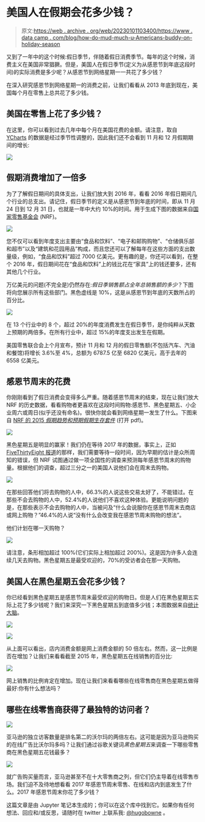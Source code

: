 # 美国人在假期会花多少钱？

> 原文:[https://web . archive . org/web/20230101103400/https://www . data camp . com/blog/how-do-mud-much-u-Americans-buddy-on-holiday-season](https://web.archive.org/web/20230101103400/https://www.datacamp.com/blog/how-much-do-americans-spend-on-holiday-season)

又到了一年中的这个时候:假日季节，伴随着假日消费季节。每年的这个时候，消费主义在美国非常猖獗。但是，美国人在假日季节(定义为从感恩节到年底这段时间)的实际消费是多少呢？从感恩节到网络星期一一共花了多少钱？

在深入研究感恩节到网络星期一的消费之前，让我们看看从 2013 年底到现在，美国每个月在零售上总共花了多少钱。

## 美国在零售上花了多少钱？

在这里，你可以看到过去几年中每个月在美国花费的金额。请注意，取自 [YCharts](https://web.archive.org/web/20220813090501/https://ycharts.com/indicators/retail_sales) 的数据是经过季节性调整的，因此我们还不会看到 11 月和 12 月假期期间的增长:

![](../Images/ad3d1c833609d0d99281989767ee8aeb.png)

## 假期消费增加了一倍多

为了了解假日期间的具体支出，让我们放大到 2016 年，看看 2016 年假日期间几个行业的总支出。请记住，假日季节的定义是从感恩节到年底的时间，即从 11 月 24 日到 12 月 31 日，也就是一年中大约 10%的时间。用于生成下图的数据来自[国家零售基金会](https://web.archive.org/web/20220813090501/https://nrf.com/media/press-releases/nrf-forecasts-holiday-sales-increase-between-36-and-4-percent) (NRF)。

![](../Images/cdb404648d51d55d45d508a196f5d55a.png)

您不仅可以看到年度支出主要由“食品和饮料”、“电子和邮购购物”、“仓储俱乐部和超市”以及“建筑和花园用品”构成，而且您还可以了解每年在这些方面的支出数量级，例如，“食品和饮料”超过 7000 亿美元。更有趣的是，你还可以看到，在整个 2016 年，假日期间花在“食品和饮料”上的钱比花在“家具”上的钱还要多，还有其他几个行业。

万亿美元的问题(不完全是)仍然存在:*假日季销售额占全年总销售额的多少*？下图将向您展示所有这些部门。黑色虚线是 10%，这是从感恩节到年底的天数所占的百分比。

![](../Images/446905c60901418a44be08d85b392dc8.png)

在 13 个行业中的 8 个，超过 20%的年度消费发生在假日季节，是你纯粹从天数上预期的两倍多。在所有行业中，超过 15%的年度支出发生在假期。

美国零售联合会上个月宣布，预计 11 月和 12 月的假日零售额(不包括汽车、汽油和餐馆)将增长 3.6%至 4%，总额为 6787.5 亿至 6820 亿美元，高于去年的 6558 亿美元。

## 感恩节周末的花费

你刚刚看到了假日消费会变得多么严重。随着感恩节周末的结束，现在让我们放大 NRF 的历史数据，看看购物者更喜欢在这段时间购物:感恩节、黑色星期五、小企业周六或周日(似乎还没有命名)。很快你就会看到网络星期一发生了什么。下图来自 [NRF 的 2015 *假期趋势和预期假期生存套件*](https://web.archive.org/web/20220813090501/https://nrf.com/sites/default/files/2015%20NRF%20HSK_102015_Final.pdf) (打开 pdf)。

![](../Images/990d92d087b3f87151bd602b1863df61.png)

黑色星期五是明显的赢家！我们仍在等待 2017 年的数据，事实上，正如 [FiveThirtyEight 报道](https://web.archive.org/web/20220813090501/https://fivethirtyeight.com/features/black-friday-sales-numbers-are-useless-and-wrong/?ex_cid=story-twitter)的那样，我们需要等待一段时间，因为早期的估计是众所周知的错误，但 NRF 试图通过做一项全国性的调查来预测每年感恩节周末的购物量。根据他们的调查，超过三分之一的美国人说他们会在周末去购物。

![](../Images/8652b01331ab3c0424174bba37ff8838.png)

在那些回答他们将去购物的人中，66.3%的人说这些交易太好了，不能错过。在那些不会去购物的人中，52.4%的人说他们不喜欢这种体验。更能说明问题的是，在那些表示不会去购物的人中，当被问及“什么会说服你在感恩节周末去商店或网上购物？”46.4%的人说“没有什么会改变我在感恩节周末购物的想法”。

他们计划在哪一天购物？

![](../Images/dbf00206cde716ac9335767119ce6516.png)

请注意，条形相加超过 100%(它们实际上相加超过 200%)。这是因为许多人会连续几天去购物。黑色星期五是最受欢迎的，70%的受访者会在那一天购物。

## 美国人在黑色星期五会花多少钱？

你已经看到黑色星期五是感恩节周末最受欢迎的购物日。但是人们在黑色星期五实际上花了多少钱呢？我们来深究一下黑色星期五到底值多少钱；本图数据来自[统计大脑](https://web.archive.org/web/20220813090501/https://www.statisticbrain.com/black-friday-yearly-spending/)。

![](../Images/2c7aa355c1a907dde6075ebf5c44f99c.png)

![](../Images/a43709c69720ec6d9475778b46767aba.png)

从上面可以看出，店内消费金额是网上消费金额的 50 倍左右。然而，这一比例是否在增加？让我们来看看截至 2015 年，黑色星期五在线销售的百分比:

![](../Images/e7044234909d096e9fcb12b497546812.png)

网上销售的比例肯定在增加。现在让我们来看看哪些在线零售商在黑色星期五做得最好:你有什么想法吗？

## 哪些在线零售商获得了最独特的访问者？

![](../Images/395f5179873ab1474fa6bf4ad9b741ab.png)

亚马逊的独立访客数量是排名第二的沃尔玛的两倍左右。这可能是因为亚马逊购买的在线广告比沃尔玛多吗？让我们通过谷歌关键词*黑色星期五*来调查一下哪些零售商在黑色星期五花钱最多？

![](../Images/0e83f396e8ce3de2e4a90be4d4f33827.png)

就广告购买量而言，亚马逊甚至不在十大零售商之列，但它们仍主导着在线零售市场。我们迫不及待地想看看 2017 年感恩节周末零售、在线和店内到底发生了什么。2017 年感恩节周末你花了多少钱？

这篇文章是由 Jupyter 笔记本生成的；你可以在这个库中找到它。如果你有任何想法、回应和/或反思，请随时在 twitter 上联系我: [@hugobowne](https://web.archive.org/web/20220813090501/https://twitter.com/hugobowne) 。